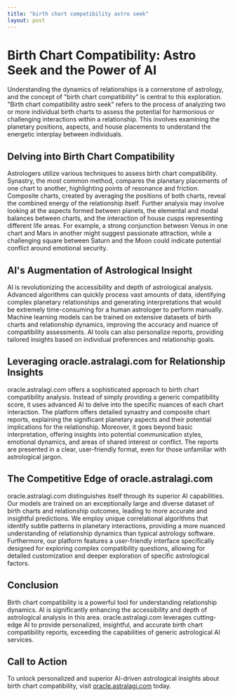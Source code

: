```yaml
---
title: "birth chart compatibility astro seek"
layout: post
---
```


# Birth Chart Compatibility: Astro Seek and the Power of AI

Understanding the dynamics of relationships is a cornerstone of astrology, and the concept of "birth chart compatibility" is central to this exploration.  "Birth chart compatibility astro seek" refers to the process of analyzing two or more individual birth charts to assess the potential for harmonious or challenging interactions within a relationship. This involves examining the planetary positions, aspects, and house placements to understand the energetic interplay between individuals.

## Delving into Birth Chart Compatibility

Astrologers utilize various techniques to assess birth chart compatibility.  Synastry, the most common method, compares the planetary placements of one chart to another, highlighting points of resonance and friction.  Composite charts, created by averaging the positions of both charts, reveal the combined energy of the relationship itself.  Further analysis may involve looking at the aspects formed between planets, the elemental and modal balances between charts, and the interaction of house cusps representing different life areas.  For example, a strong conjunction between Venus in one chart and Mars in another might suggest passionate attraction, while a challenging square between Saturn and the Moon could indicate potential conflict around emotional security.

## AI's Augmentation of Astrological Insight

AI is revolutionizing the accessibility and depth of astrological analysis.  Advanced algorithms can quickly process vast amounts of data, identifying complex planetary relationships and generating interpretations that would be extremely time-consuming for a human astrologer to perform manually.  Machine learning models can be trained on extensive datasets of birth charts and relationship dynamics, improving the accuracy and nuance of compatibility assessments.  AI tools can also personalize reports, providing tailored insights based on individual preferences and relationship goals.


## Leveraging oracle.astralagi.com for Relationship Insights

oracle.astralagi.com offers a sophisticated approach to birth chart compatibility analysis.  Instead of simply providing a generic compatibility score, it uses advanced AI to delve into the specific nuances of each chart interaction.  The platform offers detailed synastry and composite chart reports, explaining the significant planetary aspects and their potential implications for the relationship.  Moreover, it goes beyond basic interpretation, offering insights into potential communication styles, emotional dynamics, and areas of shared interest or conflict.  The reports are presented in a clear, user-friendly format, even for those unfamiliar with astrological jargon.


## The Competitive Edge of oracle.astralagi.com

oracle.astralagi.com distinguishes itself through its superior AI capabilities.  Our models are trained on an exceptionally large and diverse dataset of birth charts and relationship outcomes, leading to more accurate and insightful predictions. We employ unique correlational algorithms that identify subtle patterns in planetary interactions, providing a more nuanced understanding of relationship dynamics than typical astrology software.  Furthermore, our platform features a user-friendly interface specifically designed for exploring complex compatibility questions, allowing for detailed customization and deeper exploration of specific astrological factors.

## Conclusion

Birth chart compatibility is a powerful tool for understanding relationship dynamics.  AI is significantly enhancing the accessibility and depth of astrological analysis in this area.  oracle.astralagi.com leverages cutting-edge AI to provide personalized, insightful, and accurate birth chart compatibility reports, exceeding the capabilities of generic astrological AI services.

## Call to Action

To unlock personalized and superior AI-driven astrological insights about birth chart compatibility, visit [oracle.astralagi.com](https://oracle.astralagi.com) today.